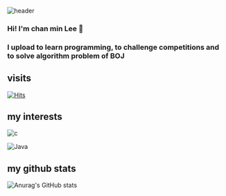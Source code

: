 ![header](https://capsule-render.vercel.app/api?type=wave&color=auto&height=300&section=header&text=github_profile&fontSize=90)

### Hi! I'm chan min Lee 👋

### I upload to learn programming, to challenge competitions and to solve algorithm problem of BOJ

## visits
[![Hits](https://hits.seeyoufarm.com/api/count/incr/badge.svg?url=https%3A%2F%2Fgithub.com%2FChanMinLee2%2F&count_bg=%237AD534&title_bg=%23ED7D7D&icon=&icon_color=%23F0EEEE&title=hits&edge_flat=false)](https://hits.seeyoufarm.com)

## my interests

![c](https://img.shields.io/badge/c-A8B9CC.svg?&style=for-the-badge&logo=c&logoColor=blue)

![Java](https://img.shields.io/badge/Java-007396.svg?&style=for-the-badge&logo=Java&logoColor=white)

## my github stats

![Anurag's GitHub stats](https://github-readme-stats.vercel.app/api?username=ChanMinLee2&show_icons=true&theme=tokyonight)
